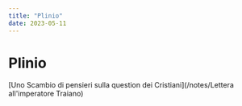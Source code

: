 ```yaml
---
title: "Plinio"
date: 2023-05-11
---
```

# Plinio
[Uno Scambio di pensieri sulla question dei Cristiani](/notes/Lettera all'imperatore Traiano)


